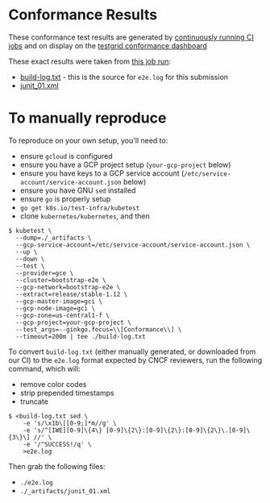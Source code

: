 # Conformance Results

These conformance test results are generated by
[continuously running CI jobs][conformance-jobs] and on display
on the [testgrid conformance dashboard][conformance-dashboard]

These exact results were taken from [this job run][ci-job]:
- [build-log.txt] - this is the source for `e2e.log` for this submission
- [junit_01.xml]

# To manually reproduce

To reproduce on your own setup, you'll need to:

- ensure `gcloud` is configured
- ensure you have a GCP project setup (`your-gcp-project` below)
- ensure you have keys to a GCP service account (`/etc/service-account/service-account.json` below)
- ensure you have GNU `sed` installed
- ensure `go` is properly setup
- `go get k8s.io/test-infra/kubetest`
- clone `kubernetes/kubernetes`, and then

```console
$ kubetest \
  --dump=./_artifacts \
  --gcp-service-account=/etc/service-account/service-account.json \
  --up \
  --down \
  --test \
  --provider=gce \
  --cluster=bootstrap-e2e \
  --gcp-network=bootstrap-e2e \
  --extract=release/stable-1.12 \
  --gcp-master-image=gci \
  --gcp-node-image=gci \
  --gcp-zone=us-central1-f \
  --gcp-project=your-gcp-project \
  --test_args=--ginkgo.focus=\\[Conformance\\] \
  --timeout=200m | tee ./build-log.txt
```

To convert `build-log.txt` (either manually generated, or downloaded 
from our CI) to the `e2e.log` format expected by CNCF reviewers, run
the following command, which will:
- remove color codes
- strip prepended timestamps
- truncate

```console
$ <build-log.txt sed \
    -e 's/\x1b\[[0-9;]*m//g' \
    -e 's/^[IWE][0-9]\{4\} [0-9]\{2\}:[0-9]\{2\}:[0-9]\{2\}\.[0-9]\{3\}\] //' \
    -e '/^SUCCESS!/q' \
    >e2e.log
```

Then grab the following files:

- `./e2e.log`
- `./_artifacts/junit_01.xml`

[conformance-dashboard]: https://k8s-testgrid.appspot.com/conformance-gce#GCE,%20v1.12%20(release)
[conformance-jobs]: https://github.com/kubernetes/test-infra/tree/master/config/jobs/kubernetes/sig-gcp/gce-conformance.yaml
[ci-job]: https://k8s-gubernator.appspot.com/build/kubernetes-jenkins/logs/ci-kubernetes-gce-conformance-stable-1-12/4
[build-log.txt]: https://storage.googleapis.com/kubernetes-jenkins/logs/ci-kubernetes-gce-conformance-stable-1-12/4/build-log.txt
[junit_01.xml]:  https://storage.googleapis.com/kubernetes-jenkins/logs/ci-kubernetes-gce-conformance-stable-1-12/4/artifacts/junit_01.xml
